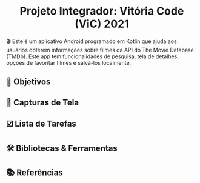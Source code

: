 <h1 align="center"> Projeto Integrador: Vitória Code (ViC) 2021 </h1> 
🎬 Este é um aplicativo Android programado em Kotlin que ajuda aos usuários obterem informações sobre filmes da API do The Movie Database (TMDb).
Este app tem funcionalidades de pesquisa, tela de detalhes, opções de favoritar filmes e salvá-los localmente. 

## 🎯 Objetivos

## 📲 Capturas de Tela

## ☑️ Lista de Tarefas

## 🛠️ Bibliotecas & Ferramentas 

## 📚 Referências
